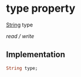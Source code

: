 


# type property






[String](https://api.flutter.dev/flutter/dart-core/String-class.html) type
  
_read / write_






## Implementation

```dart
String type;


```







